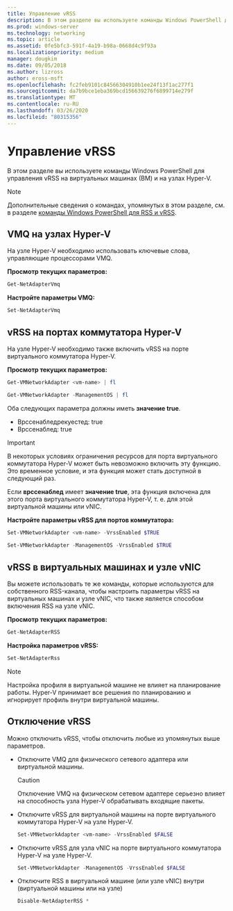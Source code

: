 ```yaml
---
title: Управление vRSS
description: В этом разделе вы используете команды Windows PowerShell для управления vRSS на виртуальных машинах (ВМ) и на узлах Hyper-V.
ms.prod: windows-server
ms.technology: networking
ms.topic: article
ms.assetid: 0fe5bfc3-591f-4a19-b98a-0668d4c9f93a
ms.localizationpriority: medium
manager: dougkim
ms.date: 09/05/2018
ms.author: lizross
author: eross-msft
ms.openlocfilehash: fc2feb9101c84566304910b1ee24f13f1ac277f1
ms.sourcegitcommit: da7b9bce1eba369bcd156639276f6899714e279f
ms.translationtype: MT
ms.contentlocale: ru-RU
ms.lasthandoff: 03/26/2020
ms.locfileid: "80315356"
---
```

# <a name="manage-vrss"></a>Управление vRSS

В этом разделе вы используете команды Windows PowerShell для управления vRSS на виртуальных машинах \(ВМ\) и на узлах Hyper\-V.

>[!NOTE]
>Дополнительные сведения о командах, упомянутых в этом разделе, см. в разделе [команды Windows PowerShell для RSS и vRSS](vrss-wps.md).

## <a name="vmq-on-hyper-v-hosts"></a>VMQ на узлах Hyper-V

На узле Hyper-V необходимо использовать ключевые слова, управляющие процессорами VMQ.

**Просмотр текущих параметров:** 

```PowerShell
Get-NetAdapterVmq
```

**Настройте параметры VMQ:** 

```PowerShell
Set-NetAdapterVmq
```


## <a name="vrss-on-hyper-v-switch-ports"></a>vRSS на портах коммутатора Hyper-V

На узле Hyper-V необходимо также включить vRSS на порте виртуального коммутатора Hyper\-V.

**Просмотр текущих параметров:**

```PowerShell
Get-VMNetworkAdapter <vm-name> | fl

Get-VMNetworkAdapter -ManagementOS | fl
```
    
Оба следующих параметра должны иметь **значение true**. 

- Врссенабледрекуестед: true
- Врссенаблед: true
    
>[!IMPORTANT]
>В некоторых условиях ограничения ресурсов для порта виртуального коммутатора Hyper\-V может быть невозможно включить эту функцию. Это временное условие, и эта функция может стать доступной в следующий раз.
>
>Если **врссенаблед** имеет **значение true**, эта функция включена для этого порта виртуального коммутатора Hyper\-V, т. е. для этой виртуальной машины или vNIC.

**Настройте параметры vRSS для портов коммутатора:**

```PowerShell
Set-VMNetworkAdapter <vm-name> -VrssEnabled $TRUE
    
Set-VMNetworkAdapter -ManagementOS -VrssEnabled $TRUE
```

## <a name="vrss-in-vms-and-host-vnics"></a>vRSS в виртуальных машинах и узле vNIC

Вы можете использовать те же команды, которые используются для собственного RSS-канала, чтобы настроить параметры vRSS на виртуальных машинах и узле vNIC, что также является способом включения RSS на узле vNIC.  

**Просмотр текущих параметров:**

```PowerShell
Get-NetAdapterRSS
```

**Настройка параметров vRSS:**

```PowerShell
Set-NetAdapterRss
```

>[!NOTE]
> Настройка профиля в виртуальной машине не влияет на планирование работы. Hyper\-V принимает все решения по планированию и игнорирует профиль внутри виртуальной машины.

## <a name="disable-vrss"></a>Отключение vRSS

Можно отключить vRSS, чтобы отключить любые из упомянутых выше параметров.

- Отключите VMQ для физического сетевого адаптера или виртуальной машины.

  >[!CAUTION]
  >Отключение VMQ на физическом сетевом адаптере серьезно влияет на способность узла Hyper\-V обрабатывать входящие пакеты.

- Отключите vRSS для виртуальной машины на порте виртуального коммутатора Hyper\-V на узле Hyper\-V.

   ```PowerShell
   Set-VMNetworkAdapter <vm-name> -VrssEnabled $FALSE
   ```

- Отключите vRSS для узла vNIC на порте виртуального коммутатора Hyper\-V на узле Hyper\-V.

   ```PowerShell
   Set-VMNetworkAdapter -ManagementOS -VrssEnabled $FALSE
   ```

- Отключите RSS в виртуальной машине \(или узле vNIC\) внутри \(виртуальной машины или на узле\)

   ```PowerShell
   Disable-NetAdapterRSS *
   ```
